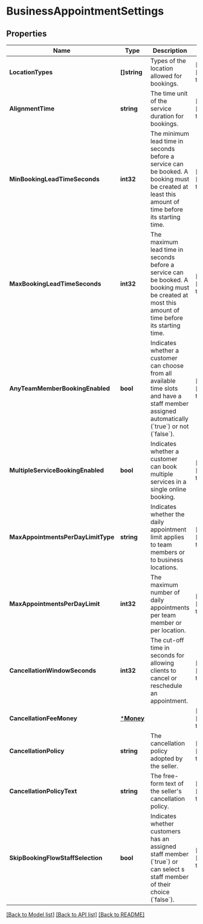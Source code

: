 # BusinessAppointmentSettings

## Properties
Name | Type | Description | Notes
------------ | ------------- | ------------- | -------------
**LocationTypes** | **[]string** | Types of the location allowed for bookings. | [optional] [default to null]
**AlignmentTime** | **string** | The time unit of the service duration for bookings. | [optional] [default to null]
**MinBookingLeadTimeSeconds** | **int32** | The minimum lead time in seconds before a service can be booked. A booking must be created at least this amount of time before its starting time. | [optional] [default to null]
**MaxBookingLeadTimeSeconds** | **int32** | The maximum lead time in seconds before a service can be booked. A booking must be created at most this amount of time before its starting time. | [optional] [default to null]
**AnyTeamMemberBookingEnabled** | **bool** | Indicates whether a customer can choose from all available time slots and have a staff member assigned automatically (&#x60;true&#x60;) or not (&#x60;false&#x60;). | [optional] [default to null]
**MultipleServiceBookingEnabled** | **bool** | Indicates whether a customer can book multiple services in a single online booking. | [optional] [default to null]
**MaxAppointmentsPerDayLimitType** | **string** | Indicates whether the daily appointment limit applies to team members or to business locations. | [optional] [default to null]
**MaxAppointmentsPerDayLimit** | **int32** | The maximum number of daily appointments per team member or per location. | [optional] [default to null]
**CancellationWindowSeconds** | **int32** | The cut-off time in seconds for allowing clients to cancel or reschedule an appointment. | [optional] [default to null]
**CancellationFeeMoney** | [***Money**](Money.md) |  | [optional] [default to null]
**CancellationPolicy** | **string** | The cancellation policy adopted by the seller. | [optional] [default to null]
**CancellationPolicyText** | **string** | The free-form text of the seller&#x27;s cancellation policy. | [optional] [default to null]
**SkipBookingFlowStaffSelection** | **bool** | Indicates whether customers has an assigned staff member (&#x60;true&#x60;) or can select s staff member of their choice (&#x60;false&#x60;). | [optional] [default to null]

[[Back to Model list]](../README.md#documentation-for-models) [[Back to API list]](../README.md#documentation-for-api-endpoints) [[Back to README]](../README.md)

